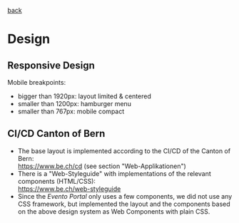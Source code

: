 [back](../README.md)

# Design

## Responsive Design

Mobile breakpoints:

- bigger than 1920px: layout limited & centered
- smaller than 1200px: hamburger menu
- smaller than 767px: mobile compact

## CI/CD Canton of Bern

- The base layout is implemented according to the CI/CD of the Canton of Bern:<br>https://www.be.ch/cd (see section "Web-Applikationen")
- There is a "Web-Styleguide" with implementations of the relevant components (HTML/CSS):<br>https://www.be.ch/web-styleguide
- Since the _Evento Portal_ only uses a few components, we did not use any CSS framework, but implemented the layout and the components based on the above design system as Web Components with plain CSS.
